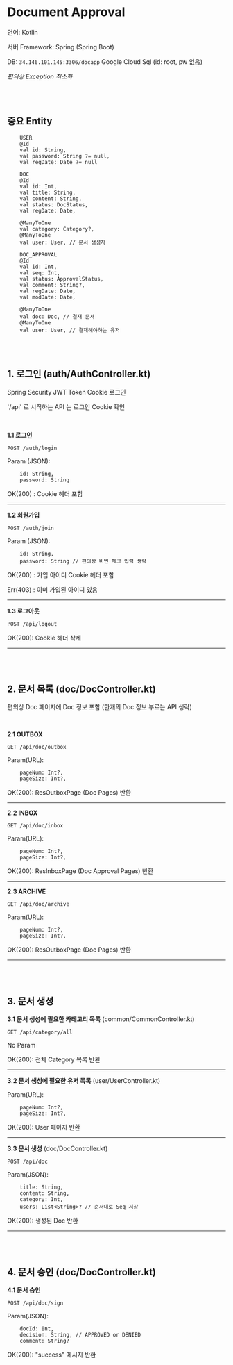 # Document Approval

언어: Kotlin

서버 Framework: Spring (Spring Boot)

DB: `34.146.101.145:3306/docapp` Google Cloud Sql (id: root, pw 없음)

_편의상 Exception 최소화_

<br/><br />

## **중요 Entity**

```
    USER
    @Id
    val id: String,
    val password: String ?= null,
    val regDate: Date ?= null
```

```
    DOC
    @Id
    val id: Int,
    val title: String,
    val content: String,
    val status: DocStatus,
    val regDate: Date,

    @ManyToOne
    val category: Category?,
    @ManyToOne
    val user: User, // 문서 생성자
```

```
    DOC_APPROVAL
    @Id
    val id: Int,
    val seq: Int,
    val status: ApprovalStatus,
    val comment: String?,
    val regDate: Date,
    val modDate: Date,

    @ManyToOne
    val doc: Doc, // 결재 문서
    @ManyToOne
    val user: User, // 결재해야하는 유저
```

<br /><br />

## 1. 로그인 (auth/AuthController.kt)

Spring Security JWT Token Cookie 로그인

'/api' 로 시작하는 API 는 로그인 Cookie 확인

<br/>

**1.1 로그인**

`POST /auth/login`

Param (JSON):

```
    id: String,
    password: String
```

OK(200) : Cookie 헤더 포함

---

**1.2 회원가입**

`POST /auth/join`

Param (JSON):

```
    id: String,
    password: String // 편의상 비번 체크 입력 생략
```

OK(200) : 가입 아이디 Cookie 헤더 포함

Err(403) : 이미 가입된 아이디 있음

---

**1.3 로그아웃**

`POST /api/logout`

OK(200): Cookie 헤더 삭제

---

<br/><br />

## 2. 문서 목록 (doc/DocController.kt)

편의상 Doc 페이지에 Doc 정보 포함 (한개의 Doc 정보 부르는 API 생략)

<br/>

**2.1 OUTBOX**

`GET /api/doc/outbox`

Param(URL):

```
    pageNum: Int?,
    pageSize: Int?,
```

OK(200): ResOutboxPage (Doc Pages) 반환

---

**2.2 INBOX**

`GET /api/doc/inbox`

Param(URL):

```
    pageNum: Int?,
    pageSize: Int?,
```

OK(200): ResInboxPage (Doc Approval Pages) 반환

---

**2.3 ARCHIVE**

`GET /api/doc/archive`

Param(URL):

```
    pageNum: Int?,
    pageSize: Int?,
```

OK(200): ResOutboxPage (Doc Pages) 반환

---

<br /><br />

## 3. 문서 생성

**3.1 문서 생성에 필요한 카테고리 목록** (common/CommonController.kt)

`GET /api/category/all`

No Param

OK(200): 전체 Category 목록 반환

---

**3.2 문서 생성에 필요한 유저 목록** (user/UserController.kt)

Param(URL):

```
    pageNum: Int?,
    pageSize: Int?,
```

OK(200): User 페이지 반환

---

**3.3 문서 생성** (doc/DocController.kt)

`POST /api/doc`

Param(JSON):

```
    title: String,
    content: String,
    category: Int,
    users: List<String>? // 순서대로 Seq 저장
```

OK(200): 생성된 Doc 반환

---

<br /><br />

## 4. 문서 승인 (doc/DocController.kt)

**4.1 문서 승인**

`POST /api/doc/sign`

Param(JSON):

```
    docId: Int,
    decision: String, // APPROVED or DENIED
    comment: String?
```

OK(200): "success" 메시지 반환
